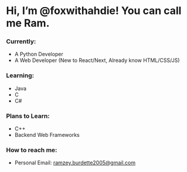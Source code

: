 # Hi, I’m @foxwithahdie! You can call me Ram.
### Currently:
- A Python Developer
- A Web Developer (New to React/Next, Already know HTML/CSS/JS)

### Learning:
- Java
- C
- C#

### Plans to Learn:
- C++
- Backend Web Frameworks

### How to reach me:
- Personal Email: ramzey.burdette2005@gmail.com
